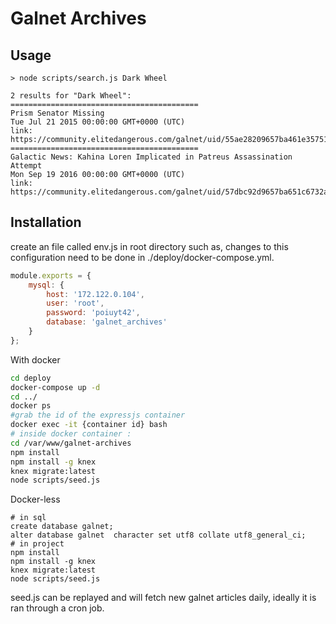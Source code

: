 # Galnet Archives

## Usage

```
> node scripts/search.js Dark Wheel

2 results for "Dark Wheel":
==========================================
Prism Senator Missing
Tue Jul 21 2015 00:00:00 GMT+0000 (UTC)
link: https://community.elitedangerous.com/galnet/uid/55ae28209657ba461e357514
==========================================
Galactic News: Kahina Loren Implicated in Patreus Assassination Attempt
Mon Sep 19 2016 00:00:00 GMT+0000 (UTC)
link: https://community.elitedangerous.com/galnet/uid/57dbc92d9657ba651c6732a6
```


## Installation

create an file called env.js in root directory such as,
changes to this configuration need to be done in ./deploy/docker-compose.yml.
```javascript
module.exports = {
    mysql: {
        host: '172.122.0.104',
        user: 'root',
        password: 'poiuyt42',
        database: 'galnet_archives'
    }
};
```
With docker
```bash
cd deploy
docker-compose up -d
cd ../
docker ps
#grab the id of the expressjs container
docker exec -it {container id} bash
# inside docker container :
cd /var/www/galnet-archives
npm install
npm install -g knex
knex migrate:latest
node scripts/seed.js
```

Docker-less
```
# in sql
create database galnet;
alter database galnet  character set utf8 collate utf8_general_ci;
# in project
npm install
npm install -g knex
knex migrate:latest
node scripts/seed.js
```

seed.js can be replayed and will fetch new galnet articles daily, ideally it is ran through a cron job.
